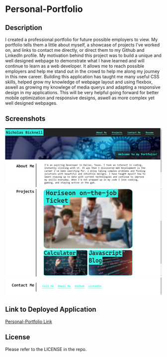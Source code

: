 # Personal-Portfolio

## Description

I created a professional portfolio for future possible employers to view. My portfolio tells them a little about myself, a showcase of projects I've worked on, and links to contact me directly, or direct them to my Github and LinkedIn profile. My motivation behind this project was to build a unique and well designed webpage to demonstrate what I have learned and will continue to learn as a web developer. It allows me to reach possible employers and help me stand out in the crowd to help me along my journey in this new career. Building this application has taught me many useful CSS skills, helped grow my knowledge of webpage layout and using flexbox, aswell as growing my knowlege of media querys and adapting a responsive design in my applications. This will be very helpful going forward for better mobile optimization and responsive designs, aswell as more complex yet well designed webpages.

## Screenshots

![Webpage Header/About Me](./assets/images/screenshots/screenshot-1.png?raw=true)
![Webpage Projects](./assets/images/screenshots/screenshot-2.png?raw=true)
![Webpage Contact Me](./assets/images/screenshots/screenshot-3.png?raw=true)

## Link to Deployed Application

[Personal-Portfolio Link](https://nickbicknell.github.io/Personal-Portfolio/)

## License

Please refer to the LICENSE in the repo.